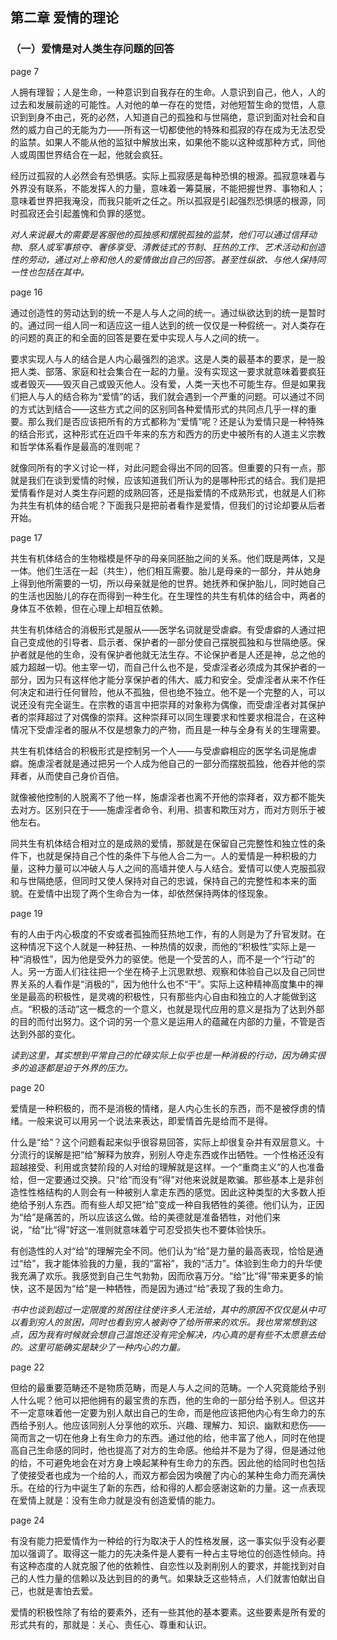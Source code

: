 ## 第二章 爱情的理论

### （一）爱情是对人类生存问题的回答

page 7

人拥有理智；人是生命，一种意识到自我存在的生命。人意识到自己，他人，人的过去和发展前途的可能性。人对他的单一存在的觉悟，对他短暂生命的觉悟，人意识到到身不由己，死的必然，人知道自己的孤独和与世隔绝，意识到面对社会和自然的威力自己的无能为力——所有这一切都使他的特殊和孤寂的存在成为无法忍受的监禁。如果人不能从他的监狱中解放出来，如果他不能以这种或那种方式，同他人或周围世界结合在一起，他就会疯狂。

经历过孤寂的人必然会有恐惧感。实际上孤寂感是每种恐惧的根源。孤寂意味着与外界没有联系，不能发挥人的力量，意味着一筹莫展，不能把握世界、事物和人；意味着世界把我淹没，而我只能听之任之。所以孤寂是引起强烈恐惧感的根源，同时孤寂还会引起羞愧和负罪的感觉。

*对人来说最大的需要是客服他的孤独感和摆脱孤独的监禁，他们可以通过信拜动物、祭人或军事掠夺、奢侈享受、清教徒式的节制、狂热的工作、艺术活动和创造性的劳动，通过对上帝和他人的爱情做出自己的回答。甚至性纵欲、与他人保持同一性也包括在其中。*

page 16

通过创造性的劳动达到的统一不是人与人之间的统一。通过纵欲达到的统一是暂时的。通过同一组人同一和适应这一组人达到的统一仅仅是一种假统一。对人类存在的问题的真正的和全面的回答是要在爱中实现人与人之间的统一。

要求实现人与人的结合是人内心最强烈的追求。这是人类的最基本的要求，是一股把人类、部落、家庭和社会集合在一起的力量。没有实现这一要求就意味着要疯狂或者毁灭——毁灭自己或毁灭他人。没有爱，人类一天也不可能生存。但是如果我们把人与人的结合称为“爱情”的话，我们就会遇到一个严重的问题。可以通过不同的方式达到结合——这些方式之间的区别同各种爱情形式的共同点几乎一样的重要。那么我们是否应该把所有的方式都称为“爱情”呢？还是认为爱情只是一种特殊的结合形式，这种形式在近四千年来的东方和西方的历史中被所有的人道主义宗教和哲学体系看作是最高的准则呢？

就像同所有的字义讨论一样，对此问题会得出不同的回答。但重要的只有一点，那就是我们在谈到爱情的时候，应该知道我们所认为的是哪种形式的结合。我们是把爱情看作是对人类生存问题的成熟回答，还是指爱情的不成熟形式，也就是人们称为共生有机体的结合呢？下面我只是把前者看作是爱情，但我们的讨论却要从后者开始。

page 17

共生有机体结合的生物楷模是怀孕的母亲同胚胎之间的关系。他们既是两体，又是一体。他们生活在一起（共生），他们相互需要。胎儿是母亲的一部分，并从她身上得到他所需要的一切，所以母亲就是他的世界。她抚养和保护胎儿，同时她自己的生活也因胎儿的存在而得到一种生化。在生理性的共生有机体的结合中，两者的身体互不依赖，但在心理上却相互依赖。

共生有机体结合的消极形式是服从——医学名词就是受虐癖。有受虐癖的人通过把自己变成他的引导者、启示者、保护者的一部分使自己摆脱孤独和与世隔绝感。保护者就是他的生命，没有保护者他就无法生存。不论保护者是人还是神，总之他的威力超越一切。他主宰一切，而自己什么也不是，受虐淫者必须成为其保护者的一部分，因为只有这样他才能分享保护者的伟大、威力和安全。受虐淫者从来不作任何决定和进行任何冒险，他从不孤独，但也绝不独立。他不是一个完整的人，可以说还没有完全诞生。在宗教的语言中把崇拜的对象称为偶像，而受虐淫者对其保护者的崇拜超过了对偶像的崇拜。这种崇拜可以同生理要求和性要求相混合，在这种情况下受虐淫者的服从不仅是想象力的产物，而且是一种与全身有关的生理需要。

共生有机体结合的积极形式是控制另一个人——与受虐癖相应的医学名词是施虐癖。施虐淫者就是通过把另一个人成为他自己的一部分而摆脱孤独，他吞并他的崇拜者，从而使自己身价百倍。

就像被他控制的人脱离不了他一样，施虐淫者也离不开他的崇拜者，双方都不能失去对方。区别只在于——施虐淫者命令、利用、损害和欺压对方，而对方则乐于被他左右。

同共生有机体结合相对立的是成熟的爱情，那就是在保留自己完整性和独立性的条件下，也就是保持自己个性的条件下与他人合二为一。人的爱情是一种积极的力量，这种力量可以冲破人与人之间的高墙并使人与人结合。爱情可以使人克服孤寂和与世隔绝感，但同时又使人保持对自己的忠诚，保持自己的完整性和本来的面貌。在爱情中出现了两个生命合为一体，却依然保持两体的怪现象。

page 19

有的人由于内心极度的不安或者孤独而狂热地工作，有的人则是为了升官发财。在这种情况下这个人就是一种狂热、一种热情的奴隶，而他的“积极性”实际上是一种“消极性”，因为他是受外力的驱使。他是一个受苦的人，而不是一个“行动”的人。另一方面人们往往把一个坐在椅子上沉思默想、观察和体验自己以及自己同世界关系的人看作是“消极的”，因为他什么也不“干”。实际上这种精神高度集中的禅坐是最高的积极性，是灵魂的积极性，只有那些内心自由和独立的人才能做到这点。“积极的活动”这一概念的一个意义，也就是现代应用的意义是指为了达到外部的目的而付出努力。这个词的另一个意义是运用人的蕴藏在内部的力量，不管是否达到外部的变化。

*读到这里，其实想到平常自己的忙碌实际上似乎也是一种消极的行动，因为确实很多的追逐都是迫于外界的压力。*

page 20

爱情是一种积极的，而不是消极的情绪，是人内心生长的东西，而不是被俘虏的情绪。一般来说可以用另一个说法来表达，即爱情首先是给而不是得。

什么是“给”？这个问题看起来似乎很容易回答，实际上却很复杂并有双层意义。十分流行的误解是把“给”解释为放弃，别别人夺走东西或作出牺牲。一个性格还没有超越接受、利用或贪婪阶段的人对给的理解就是这样。一个“重商主义”的人也准备给，但一定要通过交换。只“给”而没有“得”对他来说就是欺骗。那些基本上是非创造性性格结构的人则会有一种被别人拿走东西的感觉。因此这种类型的大多数人拒绝给予别人东西。而有些人却又把“给”变成一种自我牺牲的美德。他们认为，正因为“给”是痛苦的，所以应该这么做。给的美德就是准备牺牲，对他们来说，“给”比“得”好这一准则就意味着宁可忍受损失也不要体验快乐。

有创造性的人对“给”的理解完全不同。他们认为“给”是力量的最高表现，恰恰是通过“给”，我才能体验我的力量，我的“富裕”，我的“活力”。体验到生命力的升华使我充满了欢乐。我感觉到自己生气勃勃，因而欣喜万分。“给”比“得”带来更多的愉快，这不是因为“给”是一种牺牲，而是因为通过“给”表现了我的生命力。

*书中也谈到超过一定限度的贫困往往使许多人无法给，其中的原因不仅仅是从中可以看到穷人的贫困，同时也看到穷人被剥夺了给所带来的欢乐。我也常常想到这点，因为我有时候就会想自己温饱还没有完全解决，内心真的是有些不太愿意去给的。这里可能确实是缺少了一种内心的力量。*

page 22

但给的最重要范畴还不是物质范畴，而是人与人之间的范畴。一个人究竟能给予别人什么呢？他可以把他拥有的最宝贵的东西，他的生命的一部分给予别人。但这并不一定意味着他一定要为别人献出自己的生命，而是他应该把他内心有生命力的东西给予别人。他应该同别人分享他的欢乐、兴趣、理解力、知识、幽默和悲伤——简而言之一切在他身上有生命力的东西。通过他的给，他丰富了他人，同时在他提高自己生命感的同时，他也提高了对方的生命感。他给并不是为了得，但是通过他的给，不可避免地会在对方身上唤起某种有生命力的东西。因此他的给同时也包括了使接受者也成为一个给的人，而双方都会因为唤醒了内心的某种生命力而充满快乐。在给的行为中诞生了新的东西，给和得的人都会感谢这新的力量。这一点表现在爱情上就是：没有生命力就是没有创造爱情的能力。

page 24

有没有能力把爱情作为一种给的行为取决于人的性格发展，这一事实似乎没有必要加以强调了。取得这一能力的先决条件是人要有一种占主导地位的创造性倾向。持有这种态度的人就克服了他的依赖性、自恋性以及剥削别人的要求，并能找到对自己的人性力量的信赖以及达到目的的勇气。如果缺乏这些特点，人们就害怕献出自己，也就是害怕去爱。

爱情的积极性除了有给的要素外，还有一些其他的基本要素。这些要素是所有爱的形式共有的，那就是：关心、责任心、尊重和认识。
